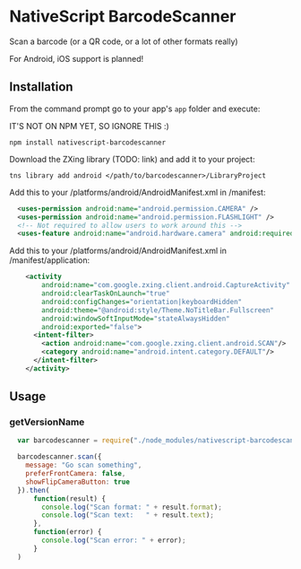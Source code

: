# NativeScript BarcodeScanner

Scan a barcode (or a QR code, or a lot of other formats really)


For Android, iOS support is planned!


## Installation
From the command prompt go to your app's `app` folder and execute:

IT'S NOT ON NPM YET, SO IGNORE THIS :)

```
npm install nativescript-barcodescanner
```

Download the ZXing library (TODO: link) and add it to your project:
```
tns library add android </path/to/barcodescanner>/LibraryProject
```

Add this to your /platforms/android/AndroidManifest.xml in /manifest:

```xml
  <uses-permission android:name="android.permission.CAMERA" />
  <uses-permission android:name="android.permission.FLASHLIGHT" />
  <!-- Not required to allow users to work around this -->
  <uses-feature android:name="android.hardware.camera" android:required="false" />
```

Add this to your /platforms/android/AndroidManifest.xml in /manifest/application:

```xml
    <activity
        android:name="com.google.zxing.client.android.CaptureActivity"
        android:clearTaskOnLaunch="true"
        android:configChanges="orientation|keyboardHidden"
        android:theme="@android:style/Theme.NoTitleBar.Fullscreen"
        android:windowSoftInputMode="stateAlwaysHidden"
        android:exported="false">
      <intent-filter>
        <action android:name="com.google.zxing.client.android.SCAN"/>
        <category android:name="android.intent.category.DEFAULT"/>
      </intent-filter>
    </activity>
```

## Usage

### getVersionName

```js
  var barcodescanner = require("./node_modules/nativescript-barcodescanner/barcodescanner");

  barcodescanner.scan({
    message: "Go scan something",
    preferFrontCamera: false,
    showFlipCameraButton: true
  }).then(
      function(result) {
        console.log("Scan format: " + result.format);
        console.log("Scan text:   " + result.text);
      },
      function(error) {
        console.log("Scan error: " + error);
      }
  )
```